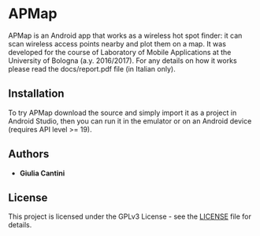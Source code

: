 # APMap

APMap is an Android app that works as a wireless hot spot finder: it can scan wireless access points nearby and plot them on a map. It was developed for the course of Laboratory of Mobile Applications at the University of Bologna (a.y. 2016/2017).
For any details on how it works please read the docs/report.pdf file (in Italian only).

## Installation

To try APMap download the source and simply import it as a project in Android Studio, then you can run it in the emulator or on an Android device (requires API level >= 19).

## Authors

* **Giulia Cantini**

## License

This project is licensed under the GPLv3 License - see the [LICENSE](LICENSE) file for details.
